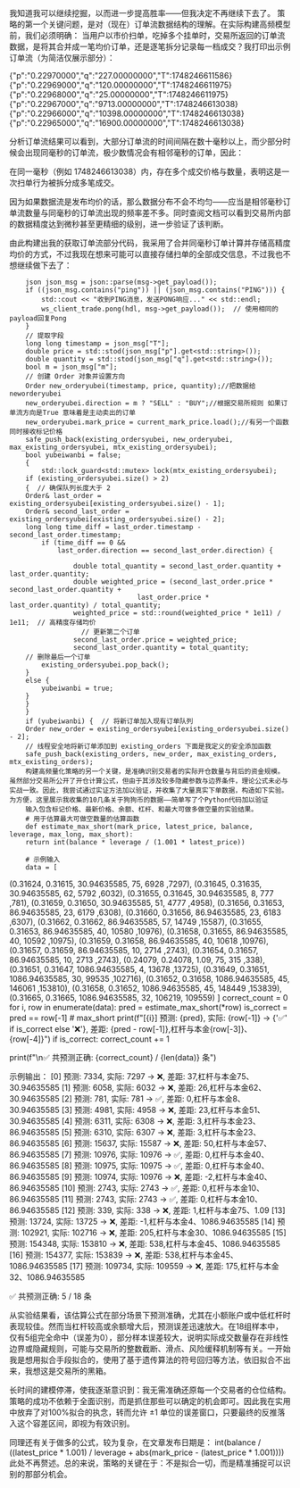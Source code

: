 我知道我可以继续挖掘，以而进一步提高胜率——但我决定不再继续下去了。
策略的第一个关键问题，是对（现在）订单流数据结构的理解。在实际构建高频模型前，我们必须明确：
当用户以市价扫单，吃掉多个挂单时，交易所返回的订单流数据，是将其合并成一笔均价订单，还是逐笔拆分记录每一档成交？我打印出示例订单流（为简洁仅展示部分）：

{"p":"0.22970000","q":"227.00000000","T":1748246611586}
{"p":"0.22969000","q":"120.00000000","T":1748246611975}
{"p":"0.22968000","q":"25.00000000","T":1748246611975}
{"p":"0.22967000","q":"9713.00000000","T":1748246613038}
{"p":"0.22966000","q":"10398.00000000","T":1748246613038}
{"p":"0.22965000","q":"16900.00000000","T":1748246613038}

分析订单流结果可以看到，大部分订单流的时间间隔在数十毫秒以上，而少部分时候会出现同毫秒的订单流，极少数情况会有相邻毫秒的订单，因此：

在同一毫秒（例如 1748246613038）内，存在多个成交价格与数量，表明这是一次扫单行为被拆分成多笔成交。

因为如果数据流是发布均价的话，那么数据分布不会不均匀——应当是相邻毫秒订单流数量与同毫秒的订单流出现的频率差不多。同时查阅文档可以看到交易所内部的数据精度达到微秒甚至更精细的级别，进一步验证了该判断。

由此构建出我的获取订单流部分代码，我采用了合并同毫秒订单计算并存储高精度均价的方式，不过我现在想来可能可以直接存储扫单的全部成交信息，不过我也不想继续做下去了：



        json json_msg = json::parse(msg->get_payload());
        if ((json_msg.contains("ping")) || (json_msg.contains("PING"))) {
            std::cout << "收到PING消息，发送PONG响应..." << std::endl;
            ws_client_trade.pong(hdl, msg->get_payload());  // 使用相同的payload回复Pong
        }
        // 提取字段
        long long timestamp = json_msg["T"];
        double price = std::stod(json_msg["p"].get<std::string>());
        double quantity = std::stod(json_msg["q"].get<std::string>());
        bool m = json_msg["m"];
        // 创建 Order 对象并设置方向
        Order new_orderyubei(timestamp, price, quantity);//把数据给neworderyubei
        new_orderyubei.direction = m ? "SELL" : "BUY";//根据交易所规则 如果订单流方向是True 意味着是主动卖出的订单
        new_orderyubei.mark_price = current_mark_price.load();//有另一个函数同时接收标记价格
        safe_push_back(existing_ordersyubei, new_orderyubei, max_existing_ordersyubei, mtx_existing_ordersyubei);
        bool yubeiwanbi = false;
        {
            std::lock_guard<std::mutex> lock(mtx_existing_ordersyubei);
        if (existing_ordersyubei.size() > 2) 
        {  // 确保队列长度大于 2
        Order& last_order = existing_ordersyubei[existing_ordersyubei.size() - 1];
        Order& second_last_order = existing_ordersyubei[existing_ordersyubei.size() - 2];
        long long time_diff = last_order.timestamp - second_last_order.timestamp;
            if (time_diff == 0 &&
                last_order.direction == second_last_order.direction) {

                    double total_quantity = second_last_order.quantity + last_order.quantity;
                    double weighted_price = (second_last_order.price * second_last_order.quantity +
                                    last_order.price * last_order.quantity) / total_quantity;
                    weighted_price = std::round(weighted_price * 1e11) / 1e11;  // 高精度存储均价
                      // 更新第二个订单
                    second_last_order.price = weighted_price;
                    second_last_order.quantity = total_quantity;
        // 删除最后一个订单
            existing_ordersyubei.pop_back();
        }
        else {
            yubeiwanbi = true;
        }
        }
        }
        if (yubeiwanbi) {  // 将新订单加入现有订单队列
        Order new_order = existing_ordersyubei[existing_ordersyubei.size() - 2];
        // 线程安全地将新订单添加到 existing_orders 下面是我定义的安全添加函数
        safe_push_back(existing_orders, new_order, max_existing_orders, mtx_existing_orders);
        构建高频量化策略的另一个关键，是准确识别交易者的实际开仓数量与背后的资金规模。虽然部分交易所公开了开仓计算公式，但由于其涉及较多隐藏参数与边界条件，理论公式未必与实战一致。因此，我尝试通过实证方法加以验证，并收集了大量真实下单数据，构造如下实验。为方便，这里展示我收集的10几条关于狗狗币的数据——简单写了个Python代码加以验证
        输入包含标记价格、最新价格、余额、杠杆、和最大可做多做空量的实验结果。
        # 用于估算最大可做空数量的估算函数
        def estimate_max_short(mark_price, latest_price, balance, leverage, max_long, max_short):
        return int(balance * leverage / (1.001 * latest_price))
        
        # 示例输入
        data = [
(0.31624, 0.31615, 30.94635585, 75, 6928 ,7297),
(0.31645, 0.31635, 30.94635585, 62, 5792 ,6032),
(0.31655, 0.31645, 30.94635585, 8, 777 ,781),
(0.31659, 0.31650, 30.94635585, 51, 4777 ,4958),
(0.31656, 0.31653, 86.94635585, 23, 6179 ,6308),
(0.31660, 0.31656, 86.94635585, 23, 6183 ,6307),
(0.31662, 0.31662, 86.94635585, 57, 14749 ,15587),
(0.31655, 0.31653, 86.94635585, 40, 10580 ,10976),
(0.31658, 0.31655, 86.94635585, 40, 10592 ,10975),
(0.31659, 0.31658, 86.94635585, 40, 10618 ,10976),
(0.31657, 0.31659, 86.94635585, 10, 2714 ,2743),
(0.31654, 0.31657, 86.94635585, 10, 2713 ,2743),
(0.24079, 0.24078, 1.09, 75, 315 ,338),
(0.31651, 0.31647, 1086.94635585, 4, 13678 ,13725),
(0.31649, 0.31651, 1086.94635585, 30, 99535 ,102716),
(0.31652, 0.31658, 1086.94635585, 45, 146061 ,153810),
(0.31658, 0.31652, 1086.94635585, 45, 148449 ,153839),
(0.31665, 0.31665, 1086.94635585, 32, 106219, 109559)
]
correct_count = 0
for i, row in enumerate(data):
    pred = estimate_max_short(*row)
    is_correct = pred == row[-1]  # max_short
    print(f"[{i}] 预测: {pred}, 实际: {row[-1]} -> {'✅' if is_correct else '❌'}, 差距: {pred - row[-1]},杠杆与本金{row[-3]}、{row[-4]}")
    if is_correct:
        correct_count += 1

print(f"\n✅ 共预测正确: {correct_count} / {len(data)} 条")

示例输出：
[0] 预测: 7334, 实际: 7297 -> ❌, 差距: 37,杠杆与本金75、30.94635585
[1] 预测: 6058, 实际: 6032 -> ❌, 差距: 26,杠杆与本金62、30.94635585
[2] 预测: 781, 实际: 781 -> ✅, 差距: 0,杠杆与本金8、30.94635585
[3] 预测: 4981, 实际: 4958 -> ❌, 差距: 23,杠杆与本金51、30.94635585
[4] 预测: 6311, 实际: 6308 -> ❌, 差距: 3,杠杆与本金23、86.94635585
[5] 预测: 6310, 实际: 6307 -> ❌, 差距: 3,杠杆与本金23、86.94635585
[6] 预测: 15637, 实际: 15587 -> ❌, 差距: 50,杠杆与本金57、86.94635585
[7] 预测: 10976, 实际: 10976 -> ✅, 差距: 0,杠杆与本金40、86.94635585
[8] 预测: 10975, 实际: 10975 -> ✅, 差距: 0,杠杆与本金40、86.94635585
[9] 预测: 10974, 实际: 10976 -> ❌, 差距: -2,杠杆与本金40、86.94635585
[10] 预测: 2743, 实际: 2743 -> ✅, 差距: 0,杠杆与本金10、86.94635585
[11] 预测: 2743, 实际: 2743 -> ✅, 差距: 0,杠杆与本金10、86.94635585
[12] 预测: 339, 实际: 338 -> ❌, 差距: 1,杠杆与本金75、1.09
[13] 预测: 13724, 实际: 13725 -> ❌, 差距: -1,杠杆与本金4、1086.94635585
[14] 预测: 102921, 实际: 102716 -> ❌, 差距: 205,杠杆与本金30、1086.94635585
[15] 预测: 154348, 实际: 153810 -> ❌, 差距: 538,杠杆与本金45、1086.94635585
[16] 预测: 154377, 实际: 153839 -> ❌, 差距: 538,杠杆与本金45、1086.94635585
[17] 预测: 109734, 实际: 109559 -> ❌, 差距: 175,杠杆与本金32、1086.94635585

✅ 共预测正确: 5 / 18 条

从实验结果看，该估算公式在部分场景下预测准确，尤其在小额账户或中低杠杆时表现较佳。然而当杠杆较高或余额增大后，预测误差迅速放大。在18组样本中，仅有5组完全命中（误差为0），部分样本误差较大，说明实际成交数量存在非线性边界或隐藏规则，可能与交易所的整数截断、滑点、风险缓释机制等有关。一开始我是想用拟合手段拟合的，使用了基于遗传算法的符号回归等方法，依旧拟合不出来，我想这是交易所的黑箱。

长时间的建模停滞，使我逐渐意识到：我无需准确还原每一个交易者的仓位结构。策略的成功不依赖于全面识别，而是抓住那些可以确定的机会即可。因此我在实用中放弃了对100%拟合的执念，转而允许 ±1 单位的误差窗口，只要最终的反推落入这个容差区间，即视为有效识别。

同理还有关于做多的公式，较为复杂，在文章发布日期是：
int(balance / ((latest_price * 1.001) / leverage + abs(mark_price - (latest_price * 1.001))))
此处不再赘述。总的来说，策略的关键在于：不是拟合一切，而是精准捕捉可以识别的那部分机会。
